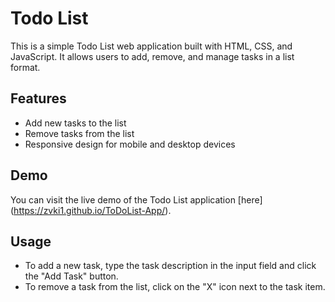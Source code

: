 # Todo List

This is a simple Todo List web application built with HTML, CSS, and JavaScript. It allows users to add, remove, and manage tasks in a list format.

## Features

- Add new tasks to the list
- Remove tasks from the list
- Responsive design for mobile and desktop devices

## Demo

You can visit the live demo of the Todo List application [here]
(https://zvki1.github.io/ToDoList-App/).


## Usage

- To add a new task, type the task description in the input field and click the "Add Task" button.
- To remove a task from the list, click on the "X" icon next to the task item.



